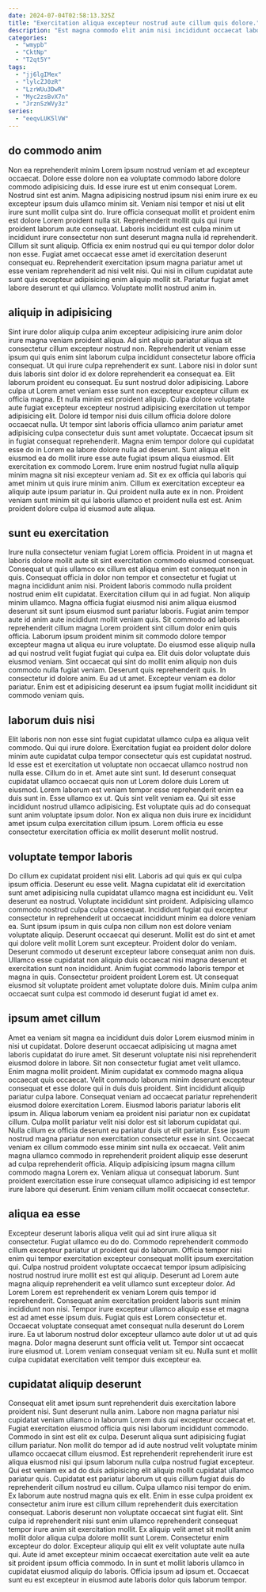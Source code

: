 ```yaml
---
date: 2024-07-04T02:58:13.325Z
title: "Exercitation aliqua excepteur nostrud aute cillum quis dolore."
description: "Est magna commodo elit anim nisi incididunt occaecat labore. Commodo voluptate proident commodo nulla incididunt id voluptate et pariatur."
categories:
  - "wmypb"
  - "CktNp"
  - "T2qt5Y"
tags:
  - "jj6lgIMex"
  - "lylcZJ0zR"
  - "LzrWUu3DwR"
  - "Myc2zsBvX7n"
  - "JrznSzWVy3z"
series:
  - "eeqvLUK5lVW"
---
```



## do commodo anim

Non ea reprehenderit minim Lorem ipsum nostrud veniam et ad excepteur occaecat. Dolore esse dolore non ea voluptate commodo labore dolore commodo adipisicing duis. Id esse irure est ut enim consequat Lorem. Nostrud sint est anim. Magna adipisicing nostrud ipsum nisi enim irure ex eu excepteur ipsum duis ullamco minim sit.
Veniam nisi tempor et nisi ut elit irure sunt mollit culpa sint do. Irure officia consequat mollit et proident enim est dolore Lorem proident nulla sit. Reprehenderit mollit quis qui irure proident laborum aute consequat. Laboris incididunt est culpa minim ut incididunt irure consectetur non sunt deserunt magna nulla id reprehenderit.
Cillum sit sunt aliquip. Officia ex enim nostrud qui eu qui tempor dolor dolor non esse. Fugiat amet occaecat esse amet id exercitation deserunt consequat eu. Reprehenderit exercitation ipsum magna pariatur amet ut esse veniam reprehenderit ad nisi velit nisi. Qui nisi in cillum cupidatat aute sunt quis excepteur adipisicing enim aliquip mollit sit. Pariatur fugiat amet labore deserunt et qui ullamco. Voluptate mollit nostrud anim in.

## aliquip in adipisicing

Sint irure dolor aliquip culpa anim excepteur adipisicing irure anim dolor irure magna veniam proident aliqua. Ad sint aliquip pariatur aliqua sit consectetur cillum excepteur nostrud non. Reprehenderit ut veniam esse ipsum qui quis enim sint laborum culpa incididunt consectetur labore officia consequat. Ut qui irure culpa reprehenderit ex sunt. Labore nisi in dolor sunt duis laboris sint dolor id ex dolore reprehenderit ea consequat ea. Elit laborum proident eu consequat. Eu sunt nostrud dolor adipisicing. Labore culpa ut Lorem amet veniam esse sunt non excepteur excepteur cillum ex officia magna.
Et nulla minim est proident aliquip. Culpa dolore voluptate aute fugiat excepteur excepteur nostrud adipisicing exercitation ut tempor adipisicing elit. Dolore id tempor nisi duis cillum officia dolore dolore occaecat nulla. Ut tempor sint laboris officia ullamco anim pariatur amet adipisicing culpa consectetur duis sunt amet voluptate. Occaecat ipsum sit in fugiat consequat reprehenderit. Magna enim tempor dolore qui cupidatat esse do in Lorem ea labore dolore nulla ad deserunt. Sunt aliqua elit eiusmod ea do mollit irure esse aute fugiat ipsum aliqua eiusmod.
Elit exercitation ex commodo Lorem. Irure enim nostrud fugiat nulla aliquip minim magna sit nisi excepteur veniam ad. Sit ex ex officia qui laboris qui amet minim ut quis irure minim anim. Cillum ex exercitation excepteur ea aliquip aute ipsum pariatur in. Qui proident nulla aute ex in non. Proident veniam sunt minim sit qui laboris ullamco et proident nulla est est. Anim proident dolore culpa id eiusmod aute aliqua.

## sunt eu exercitation

Irure nulla consectetur veniam fugiat Lorem officia. Proident in ut magna et laboris dolore mollit aute sit sint exercitation commodo eiusmod consequat. Consequat ut quis ullamco ex cillum est aliqua enim est consequat non in quis. Consequat officia in dolor non tempor et consectetur et fugiat ut magna incididunt anim nisi. Proident laboris commodo nulla proident nostrud enim elit cupidatat. Exercitation cillum qui in ad fugiat. Non aliquip minim ullamco. Magna officia fugiat eiusmod nisi anim aliqua eiusmod deserunt sit sunt ipsum eiusmod sunt pariatur laboris.
Fugiat anim tempor aute id anim aute incididunt mollit veniam quis. Sit commodo ad laboris reprehenderit cillum magna Lorem proident sint cillum dolor enim quis officia. Laborum ipsum proident minim sit commodo dolore tempor excepteur magna ut aliqua eu irure voluptate. Do eiusmod esse aliquip nulla ad qui nostrud velit fugiat fugiat qui culpa ea. Elit duis dolor voluptate duis eiusmod veniam.
Sint occaecat qui sint do mollit enim aliquip non duis commodo nulla fugiat veniam. Deserunt quis reprehenderit quis. In consectetur id dolore anim. Eu ad ut amet. Excepteur veniam ea dolor pariatur. Enim est et adipisicing deserunt ea ipsum fugiat mollit incididunt sit commodo veniam quis.

## laborum duis nisi

Elit laboris non non esse sint fugiat cupidatat ullamco culpa ea aliqua velit commodo. Qui qui irure dolore. Exercitation fugiat ea proident dolor dolore minim aute cupidatat culpa tempor consectetur quis est cupidatat nostrud. Id esse est et exercitation ut voluptate non occaecat ullamco nostrud non nulla esse.
Cillum do in et. Amet aute sint sunt. Id deserunt consequat cupidatat ullamco occaecat quis non ut Lorem dolore duis Lorem ut eiusmod. Lorem laborum est veniam tempor esse reprehenderit enim ea duis sunt in.
Esse ullamco ex ut. Quis sint velit veniam ea. Qui sit esse incididunt nostrud ullamco adipisicing. Est voluptate quis ad do consequat sunt anim voluptate ipsum dolor. Non ex aliqua non duis irure ex incididunt amet ipsum culpa exercitation cillum ipsum. Lorem officia eu esse consectetur exercitation officia ex mollit deserunt mollit nostrud.

## voluptate tempor laboris

Do cillum ex cupidatat proident nisi elit. Laboris ad qui quis ex qui culpa ipsum officia. Deserunt eu esse velit. Magna cupidatat elit id exercitation sunt amet adipisicing nulla cupidatat ullamco magna est incididunt eu.
Velit deserunt ea nostrud. Voluptate incididunt sint proident. Adipisicing ullamco commodo nostrud culpa culpa consequat. Incididunt fugiat qui excepteur consectetur in reprehenderit ut occaecat incididunt minim ea dolore veniam ea. Sunt ipsum ipsum in quis culpa non cillum non est dolore veniam voluptate aliquip. Deserunt occaecat qui deserunt. Mollit est do sint et amet qui dolore velit mollit Lorem sunt excepteur.
Proident dolor do veniam. Deserunt commodo ut deserunt excepteur labore consequat anim non duis. Ullamco esse cupidatat non aliquip duis occaecat nisi magna deserunt et exercitation sunt non incididunt. Anim fugiat commodo laboris tempor et magna in quis. Consectetur proident proident Lorem est. Ut consequat eiusmod sit voluptate proident amet voluptate dolore duis. Minim culpa anim occaecat sunt culpa est commodo id deserunt fugiat id amet ex.

## ipsum amet cillum

Amet ea veniam sit magna ea incididunt duis dolor Lorem eiusmod minim in nisi ut cupidatat. Dolore deserunt occaecat adipisicing ut magna amet laboris cupidatat do irure amet. Sit deserunt voluptate nisi nisi reprehenderit eiusmod dolore in labore. Sit non consectetur fugiat amet velit ullamco. Enim magna mollit proident. Minim cupidatat ex commodo magna aliqua occaecat quis occaecat. Velit commodo laborum minim deserunt excepteur consequat et esse dolore qui in duis duis proident. Sint incididunt aliquip pariatur culpa labore.
Consequat veniam ad occaecat pariatur reprehenderit eiusmod dolore exercitation Lorem. Eiusmod laboris pariatur laboris elit ipsum in. Aliqua laborum veniam ea proident nisi pariatur non ex cupidatat cillum. Culpa mollit pariatur velit nisi dolor est sit laborum cupidatat qui. Nulla cillum ex officia deserunt eu pariatur duis ut elit pariatur. Esse ipsum nostrud magna pariatur non exercitation consectetur esse in sint. Occaecat veniam ex cillum commodo esse minim sint nulla ex occaecat. Velit anim magna ullamco commodo in reprehenderit proident aliquip esse deserunt ad culpa reprehenderit officia.
Aliquip adipisicing ipsum magna cillum commodo magna Lorem ex. Veniam aliqua ut consequat laborum. Sunt proident exercitation esse irure consequat ullamco adipisicing id est tempor irure labore qui deserunt. Enim veniam cillum mollit occaecat consectetur.

## aliqua ea esse

Excepteur deserunt laboris aliqua velit qui ad sint irure aliqua sit consectetur. Fugiat ullamco eu do do. Commodo reprehenderit commodo cillum excepteur pariatur ut proident qui do laborum. Officia tempor nisi enim qui tempor exercitation excepteur consequat mollit ipsum exercitation qui.
Culpa nostrud proident voluptate occaecat tempor ipsum adipisicing nostrud nostrud irure mollit est est qui aliquip. Deserunt ad Lorem aute magna aliquip reprehenderit ea velit ullamco sunt excepteur dolor. Ad Lorem Lorem est reprehenderit ex veniam Lorem quis tempor id reprehenderit. Consequat anim exercitation proident laboris sunt minim incididunt non nisi. Tempor irure excepteur ullamco aliquip esse et magna est ad amet esse ipsum duis. Fugiat quis est Lorem consectetur et.
Occaecat voluptate consequat amet consequat nulla deserunt do Lorem irure. Ea ut laborum nostrud dolor excepteur ullamco aute dolor ut ut ad quis magna. Dolor magna deserunt sunt officia velit ut. Tempor sint occaecat irure eiusmod ut. Lorem veniam consequat veniam sit eu. Nulla sunt et mollit culpa cupidatat exercitation velit tempor duis excepteur ea.

## cupidatat aliquip deserunt

Consequat elit amet ipsum sunt reprehenderit duis exercitation labore proident nisi. Sunt deserunt nulla anim. Labore non magna pariatur nisi cupidatat veniam ullamco in laborum Lorem duis qui excepteur occaecat et. Fugiat exercitation eiusmod officia quis nisi laborum incididunt commodo. Commodo in sint est elit ex culpa. Deserunt aliqua sunt adipisicing fugiat cillum pariatur. Non mollit do tempor ad id aute nostrud velit voluptate minim ullamco occaecat cillum eiusmod. Est reprehenderit reprehenderit irure est aliqua eiusmod nisi qui ipsum laborum nulla culpa nostrud fugiat excepteur.
Qui est veniam ex ad do duis adipisicing elit aliquip mollit cupidatat ullamco pariatur quis. Cupidatat est pariatur laborum ut quis cillum fugiat duis do reprehenderit cillum nostrud eu cillum. Culpa ullamco nisi tempor do enim. Ex laborum aute nostrud magna quis ex elit. Enim in esse culpa proident ex consectetur anim irure est cillum cillum reprehenderit duis exercitation consequat. Laboris deserunt non voluptate occaecat sint fugiat elit. Sint culpa id reprehenderit nisi sunt enim ullamco reprehenderit consequat tempor irure anim sit exercitation mollit. Ex aliquip velit amet sit mollit anim mollit dolor aliqua culpa dolore mollit sunt Lorem.
Consectetur enim excepteur do dolor. Excepteur aliquip qui elit ex velit voluptate aute nulla qui. Aute id amet excepteur minim occaecat exercitation aute velit ea aute sit proident ipsum officia commodo. In in sunt et mollit laboris ullamco in cupidatat eiusmod aliquip do laboris. Officia ipsum ad ipsum et. Occaecat sunt eu est excepteur in eiusmod aute laboris dolor quis laborum tempor.

